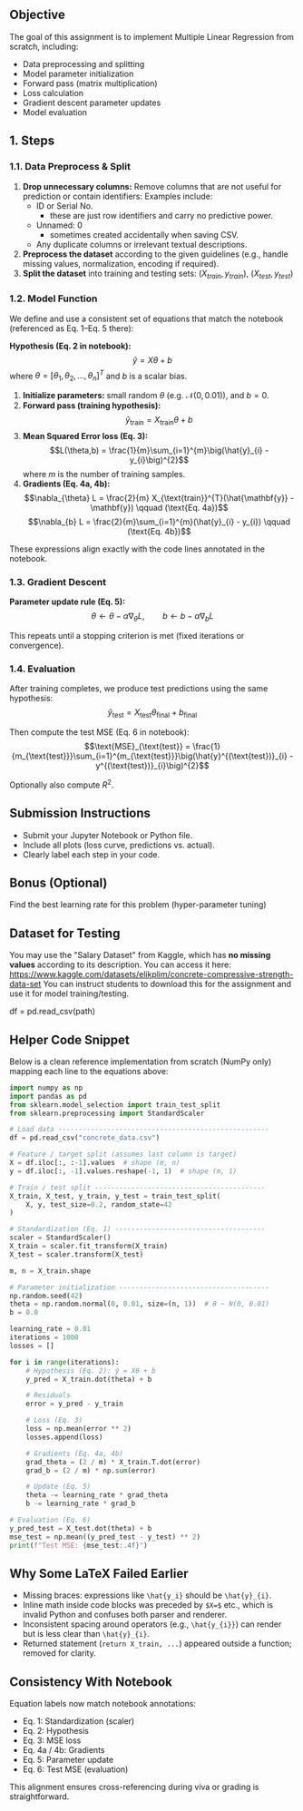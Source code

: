 ## Objective

The goal of this assignment is to implement Multiple Linear Regression from scratch, including:

- Data preprocessing and splitting
- Model parameter initialization
- Forward pass (matrix multiplication)
- Loss calculation
- Gradient descent parameter updates
- Model evaluation

## 1. Steps

### 1.1. Data Preprocess & Split

1.  **Drop unnecessary columns:**
    Remove columns that are not useful for prediction or contain identifiers: Examples include:
    - ID or Serial No.
      - these are just row identifiers and carry no predictive power.
    - Unnamed: 0
      - sometimes created accidentally when saving CSV.
    - Any duplicate columns or irrelevant textual descriptions.
2.  **Preprocess the dataset** according to the given guidelines (e.g., handle missing values, normalization, encoding if required).
3.  **Split the dataset** into training and testing sets:
    $(X_{train},y_{train})$, $(X_{test},y_{test})$

### 1.2. Model Function

We define and use a consistent set of equations that match the notebook (referenced as Eq. 1–Eq. 5 there):

**Hypothesis (Eq. 2 in notebook):**
$$\hat{y} = X\theta + b$$
where $\theta = [\theta_{1},\theta_{2},\dots,\theta_{n}]^{T}$ and $b$ is a scalar bias.

1. **Initialize parameters:** small random $\theta$ (e.g. $\mathcal{N}(0,0.01)$), and $b = 0$.
2. **Forward pass (training hypothesis):**
   $$\hat{y}_{\text{train}} = X_{\text{train}}\theta + b$$
3. **Mean Squared Error loss (Eq. 3):**
   $$L(\theta,b) = \frac{1}{m}\sum_{i=1}^{m}\big(\hat{y}_{i} - y_{i}\big)^{2}$$
   where $m$ is the number of training samples.
4. **Gradients (Eq. 4a, 4b):**
   $$\nabla_{\theta} L = \frac{2}{m} X_{\text{train}}^{T}(\hat{\mathbf{y}} - \mathbf{y}) \qquad (\text{Eq. 4a})$$
   $$\nabla_{b} L = \frac{2}{m}\sum_{i=1}^{m}(\hat{y}_{i} - y_{i}) \qquad (\text{Eq. 4b})$$

These expressions align exactly with the code lines annotated in the notebook.

### 1.3. Gradient Descent

**Parameter update rule (Eq. 5):**
$$\theta \leftarrow \theta - \alpha\nabla_{\theta} L, \qquad b \leftarrow b - \alpha\nabla_{b} L$$

This repeats until a stopping criterion is met (fixed iterations or convergence).

### 1.4. Evaluation

After training completes, we produce test predictions using the same hypothesis:
$$\hat{y}_{\text{test}} = X_{\text{test}}\theta_{\text{final}} + b_{\text{final}}$$

Then compute the test MSE (Eq. 6 in notebook):
$$\text{MSE}_{\text{test}} = \frac{1}{m_{\text{test}}}\sum_{i=1}^{m_{\text{test}}}\big(\hat{y}^{(\text{test})}_{i} - y^{(\text{test})}_{i}\big)^{2}$$

Optionally also compute $R^{2}$.

## Submission Instructions

- Submit your Jupyter Notebook or Python file.
- Include all plots (loss curve, predictions vs. actual).
- Clearly label each step in your code.

## Bonus (Optional)

Find the best learning rate for this problem (hyper-parameter tuning)

## Dataset for Testing

You may use the "Salary Dataset" from Kaggle, which has **no missing values** according to its description.
You can access it here: <https://www.kaggle.com/datasets/elikplim/concrete-compressive-strength-data-set>
You can instruct students to download this for the assignment and use it for model training/testing.

df = pd.read_csv(path)

## Helper Code Snippet

Below is a clean reference implementation from scratch (NumPy only) mapping each line to the equations above:

```python
import numpy as np
import pandas as pd
from sklearn.model_selection import train_test_split
from sklearn.preprocessing import StandardScaler

# Load data ----------------------------------------------------
df = pd.read_csv("concrete_data.csv")

# Feature / target split (assumes last column is target)
X = df.iloc[:, :-1].values  # shape (m, n)
y = df.iloc[:, -1].values.reshape(-1, 1)  # shape (m, 1)

# Train / test split ------------------------------------------
X_train, X_test, y_train, y_test = train_test_split(
    X, y, test_size=0.2, random_state=42
)

# Standardization (Eq. 1) -------------------------------------
scaler = StandardScaler()
X_train = scaler.fit_transform(X_train)
X_test = scaler.transform(X_test)

m, n = X_train.shape

# Parameter initialization -------------------------------------
np.random.seed(42)
theta = np.random.normal(0, 0.01, size=(n, 1))  # θ ~ N(0, 0.01)
b = 0.0

learning_rate = 0.01
iterations = 1000
losses = []

for i in range(iterations):
    # Hypothesis (Eq. 2): ŷ = Xθ + b
    y_pred = X_train.dot(theta) + b

    # Residuals
    error = y_pred - y_train

    # Loss (Eq. 3)
    loss = np.mean(error ** 2)
    losses.append(loss)

    # Gradients (Eq. 4a, 4b)
    grad_theta = (2 / m) * X_train.T.dot(error)
    grad_b = (2 / m) * np.sum(error)

    # Update (Eq. 5)
    theta -= learning_rate * grad_theta
    b -= learning_rate * grad_b

# Evaluation (Eq. 6)
y_pred_test = X_test.dot(theta) + b
mse_test = np.mean((y_pred_test - y_test) ** 2)
print(f"Test MSE: {mse_test:.4f}")
```

## Why Some LaTeX Failed Earlier

- Missing braces: expressions like `\hat{y_i}` should be `\hat{y}_{i}`.
- Inline math inside code blocks was preceded by `$X=$` etc., which is invalid Python and confuses both parser and renderer.
- Inconsistent spacing around operators (e.g., `\hat{y_{i}}`) can render but is less clear than `\hat{y}_{i}`.
- Returned statement (`return X_train, ...`) appeared outside a function; removed for clarity.

## Consistency With Notebook

Equation labels now match notebook annotations:

- Eq. 1: Standardization (scaler)
- Eq. 2: Hypothesis
- Eq. 3: MSE loss
- Eq. 4a / 4b: Gradients
- Eq. 5: Parameter update
- Eq. 6: Test MSE (evaluation)

This alignment ensures cross-referencing during viva or grading is straightforward.

